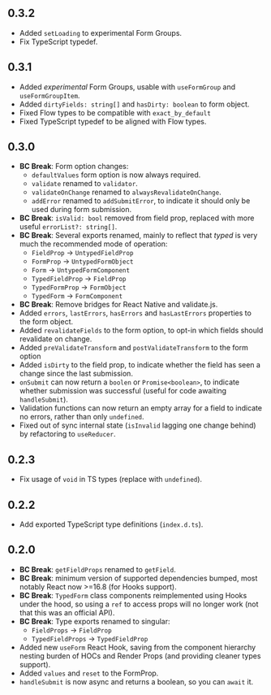 ## 0.3.2

- Added `setLoading` to experimental Form Groups.
- Fix TypeScript typedef.

## 0.3.1

- Added _experimental_ Form Groups, usable with `useFormGroup` and `useFormGroupItem`.
- Added `dirtyFields: string[]` and `hasDirty: boolean` to form object.
- Fixed Flow types to be compatible with `exact_by_default`
- Fixed TypeScript typedef to be aligned with Flow types.

## 0.3.0

- **BC Break**: Form option changes:
  - `defaultValues` form option is now always required.
  - `validate` renamed to `validator`.
  - `validateOnChange` renamed to `alwaysRevalidateOnChange`.
  - `addError` renamed to `addSubmitError`, to indicate it should only be used during form submission.
- **BC Break**: `isValid: bool` removed from field prop, replaced with more useful `errorList?: string[]`.
- **BC Break**: Several exports renamed, mainly to reflect that _typed_ is very much the recommended mode of operation:
  - `FieldProp` -> `UntypedFieldProp`
  - `FormProp` -> `UntypedFormObject`
  - `Form` -> `UntypedFormComponent`
  - `TypedFieldProp` -> `FieldProp`
  - `TypedFormProp` -> `FormObject`
  - `TypedForm` -> `FormComponent`
- **BC Break**: Remove bridges for React Native and validate.js.
- Added `errors`, `lastErrors`, `hasErrors` and `hasLastErrors` properties to the form object.
- Added `revalidateFields` to the form option, to opt-in which fields should revalidate on change.
- Added `preValidateTransform` and `postValidateTransform` to the form option
- Added `isDirty` to the field prop, to indicate whether the field has seen a change since the last submission.
- `onSubmit` can now return a `boolen` or `Promise<boolean>`, to indicate whether submission was successful (useful for code awaiting `handleSubmit`).
- Validation functions can now return an empty array for a field to indicate no errors, rather than only `undefined`.
- Fixed out of sync internal state (`isInvalid` lagging one change behind) by refactoring to `useReducer`.

## 0.2.3

- Fix usage of `void` in TS types (replace with `undefined`).

## 0.2.2

- Add exported TypeScript type definitions (`index.d.ts`).

## 0.2.0

- **BC Break**: `getFieldProps` renamed to `getField`.
- **BC Break**: minimum version of supported dependencies bumped, most notably React now >=16.8 (for Hooks support).
- **BC Break**: `TypedForm` class components reimplemented using Hooks under the hood, so using a `ref` to access props will no longer work (not that this was an official API).
- **BC Break**: Type exports renamed to singular:
  - `FieldProps` -> `FieldProp`
  - `TypedFieldProps` -> `TypedFieldProp`
- Added new `useForm` React Hook, saving from the component hierarchy nesting burden of HOCs and Render Props (and providing cleaner types support).
- Added `values` and `reset` to the FormProp.
- `handleSubmit` is now async and returns a boolean, so you can `await` it.
